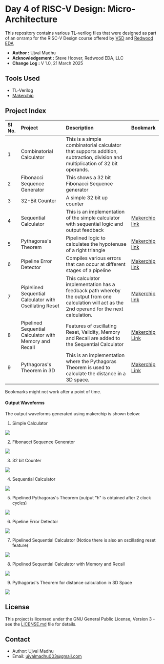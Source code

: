 # Day 4 of RISC-V Design: Micro-Architecture

This repository contains various TL-verilog files that were designed as part of an onramp for the RISC-V Design course offered by [VSD](https://vlsisystemdesign.com) and [Redwood EDA](https://www.redwoodeda.com)


- **Author :** Ujval Madhu
- **Acknowledgement :** Steve Hoover, Redwood EDA, LLC
- **Change Log :**  V 1.0, 21 March 2025


## Tools Used
- TL-Verilog
- [Makerchip](https://www.makerchip.com)

## Project Index


|  Sl No. | Project| Description| Bookmark |
|:-------|:-------|:-----------|:----------|
| 1 | Combinatorial Calculator | This is a simple combinatorial calculator that supports addition, subtraction, division and multiplication of 32 bit operands. |  |
| 2 | Fibonacci Sequence Generator  | This shows a 32 bit Fibonacci Sequence generator |  |
| 3 | 32-Bit Counter| A simple 32 bit up counter |  |
| 4 | Sequential Calculator | This is an implementation of the simple calculator with sequential logic and output feedback| [Makerchip link](https://makerchip.com/sandbox/0ADf9hQRW/08qh6Wy) |
| 5 | Pythagoras's Theorem | Pipelined logic to calculates the hypotenuse of a right triangle| [Makerchip link](https://makerchip.com/sandbox/0ADf9hQRW/0X6hXjN) |
| 6 | Pipeline Error Detector| Compiles various errors that can occur at different stages of a pipeline | [Makerchip link](https://makerchip.com/sandbox/0ADf9hQRW/01jhMx4) |
| 7 | Piplelined Sequential Calculator with Oscillating Reset | This calculator implementation has a feedback path whereby the output from one calculation will act as the 2nd operand for the next calculation.| [Makerchip link](https://makerchip.com/sandbox/0ADf9hQRW/098hk8g#) |
| 8 | Pipelined Sequential Calculator with Memory and Recall| Features of oscillating Reset, Validity, Memory and Recall are added to the Sequential Calculator |[Makerchip Link](https://makerchip.com/sandbox/0ADf9hQRW/0g5hA8l) |
| 9 | Pythagoras's Theorem in 3D |  This is an implementation where the Pythagoras Theorem is used to calculate the distance in a 3D space.| [Makerchip Link](https://makerchip.com/sandbox/0ADf9hQRW/0Q1hk7O) |


Bookmarks might not work after a point of time.

#### Output Waveforms

The output waveforms generated using makerchip is shown below:


1. Simple Calculator
<p>
    <img = src = "./Figures/cb_calc_waveform.PNG">
</p>

2. Fibonacci Sequence Generator
<p>
    <img = src = "./Figures/fib_gen_waveform.png">
</p>

3. 32 bit Counter
<p>
    <img = src = "./Figures/counter_waveform.png">
</p>

4. Sequential Calculator
<p>
    <img = src = "./Figures/seq_calc_waveform.png">
</p>

5. Pipelined Pythagoras's Theorem (output "h" is obtained after 2 clock cycles)
<p>
    <img = src = "./Figures/pythagoras_waveform.png">
</p>

6. Pipeline Error Detector
<p>
    <img = src = "./Figures/error_detector_waveform.png">
</p>

7. Pipelined Sequential Calculator (Notice there is also an oscillating  reset feature)
<p>
    <img = src = "./Figures/pipelined_seq_calc_waveform.png">
</p>

8. Pipelined Sequential Calculator with Memory and Recall
<p>
    <img = src = "./Figures/seq_calc_mem_recall_waveform.png">
</p>

9. Pythagoras's Theorem for distance calculation in 3D Space
<p>
    <img = src = "./Figures/pythagoras_3D_waveform.png">
</p>


## License

This project is licensed under the GNU General Public License, Version 3 - see the [LICENSE.md](../LICENSE.md) file for details.

## Contact

- Author: Ujval Madhu
- Email: ujvalmadhu003@gmail.com